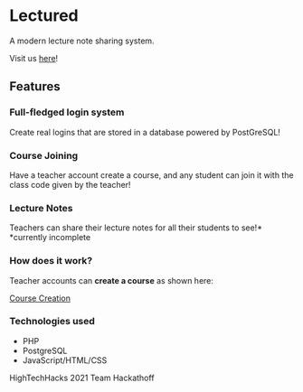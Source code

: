 # Lectured

A modern lecture note sharing system.

Visit us [here](https://inspired-lms.herokuapp.com/)!

## Features

### Full-fledged login system

Create real logins that are stored in a database powered by PostGreSQL!

### Course Joining

Have a teacher account create a course, and any student can join it with the class code given by the teacher!

### Lecture Notes

Teachers can share their lecture notes for all their students to see!*
*currently incomplete

### How does it work?

Teacher accounts can **create a course** as shown here:

[Course Creation](images/course-creation.png)

### Technologies used

- PHP
- PostgreSQL
- JavaScript/HTML/CSS

HighTechHacks 2021
Team Hackathoff
